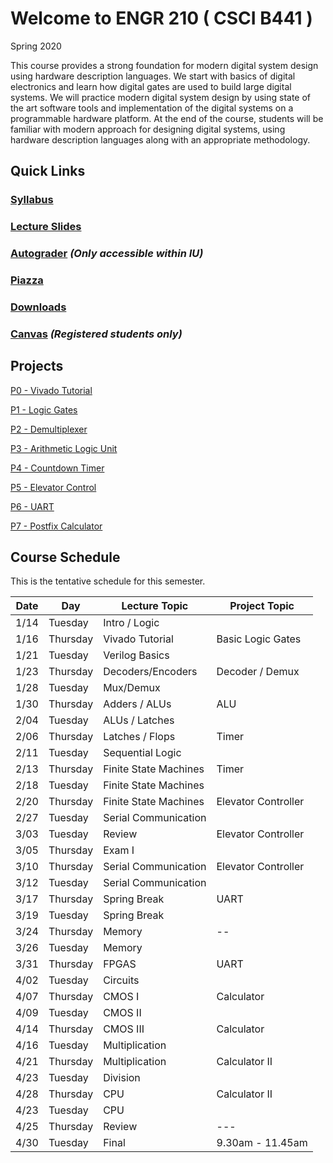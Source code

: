 
# Welcome to ENGR 210 ( CSCI B441 )

Spring 2020

This course provides a strong foundation for modern digital system design using hardware description languages. We start with basics of digital electronics and learn how digital gates are used to build large digital systems. We will practice modern digital system design by using state of the art software tools and implementation of the digital systems on a programmable hardware platform.  At the end of the course, students will be familiar with modern approach for designing digital systems, using hardware description languages along with an appropriate methodology.

## Quick Links

### [Syllabus](syllabus.md)

### [Lecture Slides](https://drive.google.com/drive/folders/1ym3JUo5TW2quNb6rhtcljxgVd5fjzczg?usp=sharing)

### [Autograder](https://autograder.sice.indiana.edu) _(Only accessible within IU)_

### [Piazza](piazza.com/iu/spring2020/e210) 

### [Downloads](https://drive.google.com/drive/folders/1F7L00AAyPGXuPK9kL2j7kHGzELXcVFp2?usp=sharing)

### [Canvas](https://iu.instructure.com/courses/1773083) _(Registered students only)_


## Projects

[P0 - Vivado Tutorial](https://docs.google.com/document/d/1ydtvsCJaGSUWNMd3byvegsMfa6kRY8q1nOXQNVc5FVE)

[P1 - Logic Gates](https://docs.google.com/document/d/1OZPhRJoNW6variLEV1iyCQ5HWxGvJrfiC3c3eMZx8vo)

[P2 - Demultiplexer](https://docs.google.com/document/d/1o02Y2rexq2IHROQaUYS6GD_TwUbfTaikeP8ysp6FJi8)

[P3 - Arithmetic Logic Unit](https://docs.google.com/document/d/1uhQR3LDZLIDAheTqNy58HJ456uEFfEh4IH7j1ZReyHM/edit?usp=sharing)

[P4 - Countdown Timer](https://docs.google.com/document/d/1HnWBiIqMQZvTv-P2DLUMM38fX2hg8FhBwA005HwC-YI/edit?usp=sharing)

[P5 - Elevator Control](https://docs.google.com/document/d/1IdqlRf4rqOpv0cBeurJ29rpMXwudnfIx8i1Z8IPmqxI/edit?usp=sharing)

[P6 - UART](https://docs.google.com/document/d/1dxm55Ct0wDpdce9y02u2D1DiFJ1YpZUdxzTfeGLi05A/edit?usp=sharing)

[P7 - Postfix Calculator](https://docs.google.com/document/d/1ApDEDIPBYUmE_dggMogTmvb7Bb1qxodMbxjTzoPfIqs/edit?usp=sharing)

## Course Schedule

This is the tentative schedule for this semester.

| Date  |   Day     | Lecture Topic         |  Project Topic    | 
| --    |  -----    |   -----               |     -----         | 
| 1/14   | Tuesday   | Intro / Logic         |                   |
| 1/16  | Thursday  | Vivado Tutorial       | Basic Logic Gates |
| 1/21  | Tuesday   | Verilog Basics        |                   |
| 1/23  | Thursday  | Decoders/Encoders     |  Decoder / Demux  |
| 1/28  | Tuesday   | Mux/Demux             |                   |
| 1/30  | Thursday  | Adders / ALUs         |   ALU             |
| 2/04 | Tuesday   | ALUs / Latches        |                   |
| 2/06  | Thursday  | Latches / Flops       |   Timer           |
| 2/11   | Tuesday   | Sequential Logic      |                   |
| 2/13   | Thursday  | Finite State Machines |   Timer           |
| 2/18  | Tuesday   | Finite State Machines |                   |
| 2/20  | Thursday  | Finite State Machines | Elevator Controller |
| 2/27  |  Tuesday  | Serial Communication  |                   |
| 3/03  |  Tuesday | Review                | Elevator Controller |
| 3/05  | Thursday   | Exam I                |                   |
| 3/10  | Thursday  | Serial Communication  |  Elevator Controller |
| 3/12   | Tuesday   | Serial Communication  |                   |
| 3/17   | Thursday  | Spring Break               |  UART             |
| 3/19  | Tuesday   |  Spring Break        |                   | 
| 3/24  | Thursday  | Memory         |  --               |
| 3/26  | Tuesday   | Memory                |                   |
| 3/31  | Thursday  | FPGAS                 | UART              | 
| 4/02  | Tuesday   | Circuits              |                   |
| 4/07  | Thursday  | CMOS I                | Calculator        |
| 4/09   | Tuesday   | CMOS II               |                   |
| 4/14   | Thursday  | CMOS III              | Calculator        |
| 4/16   | Tuesday   | Multiplication              |                  |
| 4/21  | Thursday  | Multiplication        | Calculator II     |
| 4/23  | Tuesday   | Division              |                   | 
| 4/28  | Thursday  | CPU                   | Calculator II     | 
| 4/23  | Tuesday   | CPU                   |                   |
| 4/25  | Thursday  | Review                | ---               |
| 4/30  | Tuesday   | Final                 | 9.30am - 11.45am | 
